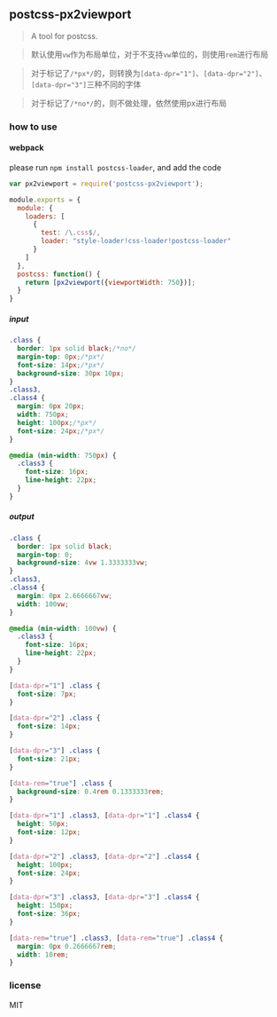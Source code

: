## postcss-px2viewport
> A tool for postcss.

> 默认使用`vw`作为布局单位，对于不支持`vw`单位的，则使用`rem`进行布局

> 对于标记了`/*px*/`的，则转换为`[data-dpr="1"]`、`[data-dpr="2"]`、`[data-dpr="3"]`三种不同的字体

> 对于标记了`/*no*/`的，则不做处理，依然使用px进行布局

### how to use
#### webpack
please run `npm install postcss-loader`, and add the code

```javascript
var px2viewport = require('postcss-px2viewport');

module.exports = {
  module: {
    loaders: [
      {
        test: /\.css$/,
        loader: "style-loader!css-loader!postcss-loader"
      }
    ]
  },
  postcss: function() {
    return [px2viewport({viewportWidth: 750})];
  }
}
```

##### input
```css
.class {
  border: 1px solid black;/*no*/
  margin-top: 0px;/*px*/
  font-size: 14px;/*px*/
  background-size: 30px 10px;
}
.class3,
.class4 {
  margin: 0px 20px;
  width: 750px;
  height: 100px;/*px*/
  font-size: 24px;/*px*/
}

@media (min-width: 750px) {
  .class3 {
    font-size: 16px;
    line-height: 22px;
  }
}
```

##### output
```css
.class {
  border: 1px solid black;
  margin-top: 0;
  background-size: 4vw 1.3333333vw;
}
.class3,
.class4 {
  margin: 0px 2.6666667vw;
  width: 100vw;
}

@media (min-width: 100vw) {
  .class3 {
    font-size: 16px;
    line-height: 22px;
  }
}

[data-dpr="1"] .class {
  font-size: 7px;
}

[data-dpr="2"] .class {
  font-size: 14px;
}

[data-dpr="3"] .class {
  font-size: 21px;
}

[data-rem="true"] .class {
  background-size: 0.4rem 0.1333333rem;
}

[data-dpr="1"] .class3, [data-dpr="1"] .class4 {
  height: 50px;
  font-size: 12px;
}

[data-dpr="2"] .class3, [data-dpr="2"] .class4 {
  height: 100px;
  font-size: 24px;
}

[data-dpr="3"] .class3, [data-dpr="3"] .class4 {
  height: 150px;
  font-size: 36px;
}

[data-rem="true"] .class3, [data-rem="true"] .class4 {
  margin: 0px 0.2666667rem;
  width: 10rem;
}
```

### license
MIT
